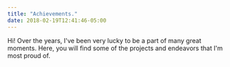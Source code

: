 ```yaml
---
title: "Achievements."
date: 2018-02-19T12:41:46-05:00
---
```


Hi! Over the years, I've been very lucky to be a part of many great moments. Here, you will find some of the projects and endeavors that I'm most proud of.


